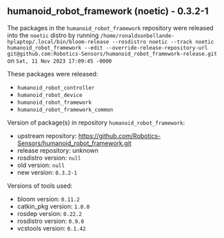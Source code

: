 ## humanoid_robot_framework (noetic) - 0.3.2-1

The packages in the `humanoid_robot_framework` repository were released into the `noetic` distro by running `/home/ronaldsonbellande-hplaptop/.local/bin/bloom-release --rosdistro noetic --track noetic humanoid_robot_framework --edit --override-release-repository-url git@github.com:Robotics-Sensors/humanoid_robot_framework-release.git` on `Sat, 11 Nov 2023 17:09:45 -0000`

These packages were released:
- `humanoid_robot_controller`
- `humanoid_robot_device`
- `humanoid_robot_framework`
- `humanoid_robot_framework_common`

Version of package(s) in repository `humanoid_robot_framework`:

- upstream repository: https://github.com/Robotics-Sensors/humanoid_robot_framework.git
- release repository: unknown
- rosdistro version: `null`
- old version: `null`
- new version: `0.3.2-1`

Versions of tools used:

- bloom version: `0.11.2`
- catkin_pkg version: `1.0.0`
- rosdep version: `0.22.2`
- rosdistro version: `0.9.0`
- vcstools version: `0.1.42`


